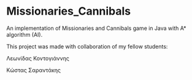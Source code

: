 # Missionaries_Cannibals


An implementation of Missionaries and Cannibals game in Java with A* algorithm (AI).


This project was made with collaboration of my fellow students:

Λεωνίδας Κοντογιάννης

Κώστας Σαραντάκης
